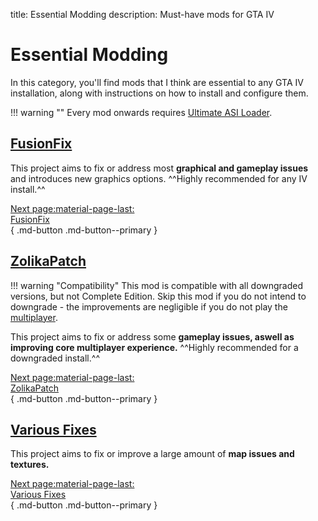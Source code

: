 title: Essential Modding
description: Must-have mods for GTA IV

# Essential Modding

In this category, you'll find mods that I think are essential to any GTA IV installation, along with instructions on how to install and configure them.

!!! warning ""
    Every mod onwards requires [Ultimate ASI Loader](../../resources/mod-dependencies.md/#ultimate-asi-loader).

## [FusionFix](https://github.com/ThirteenAG/GTAIV.EFLC.FusionFix)

This project aims to fix or address most **graphical and gameplay issues** and introduces new graphics options. ^^Highly recommended for any IV install.^^

[Next page:material-page-last: <br>FusionFix</br>](fusionfix.md){ .md-button .md-button--primary }

## [ZolikaPatch](https://zolika1351.pages.dev/mods/ivpatch)

!!! warning "Compatibility"
    This mod is compatible with all downgraded versions, but not Complete Edition. Skip this mod if you do not intend to downgrade - the improvements are negligible if you do not play the [multiplayer](../extras/multiplayer.md).

This project aims to fix or address some **gameplay issues, aswell as improving core multiplayer experience.** ^^Highly recommended for a downgraded install.^^

[Next page:material-page-last: <br>ZolikaPatch</br>](zolikapatch.md){ .md-button .md-button--primary }

## [Various Fixes](https://gtaforums.com/topic/975211-various-fixes/)

This project aims to fix or improve a large amount of **map issues and textures.**

[Next page:material-page-last: <br>Various Fixes</br>](variousfixes.md){ .md-button .md-button--primary }
